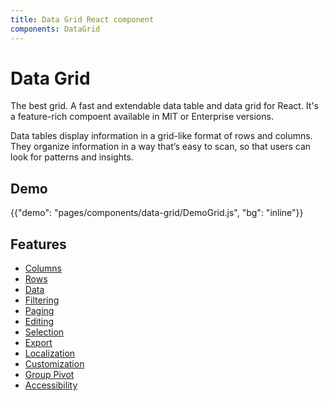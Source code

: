 ```yaml
---
title: Data Grid React component
components: DataGrid
---
```


# Data Grid

<p class="description">The best grid. A fast and extendable data table and data grid for React. It's a feature-rich compoent available in MIT or Enterprise versions.</p>

Data tables display information in a grid-like format of rows and columns. They organize information in a way that’s easy to scan, so that users can look for patterns and insights.

## Demo

{{"demo": "pages/components/data-grid/DemoGrid.js", "bg": "inline"}}

## Features

- [Columns](/components/data-grid/columns/)
- [Rows](/components/data-grid/rows/)
- [Data](/components/data-grid/data/)
- [Filtering](/components/data-grid/filtering/)
- [Paging](/components/data-grid/paging/)
- [Editing](/components/data-grid/editing/)
- [Selection](/components/data-grid/selection/)
- [Export](/components/data-grid/export/)
- [Localization](/components/data-grid/localization/)
- [Customization](/components/data-grid/customization/)
- [Group Pivot](/components/data-grid/group/)
- [Accessibility](/components/data-grid/accessibility/)
